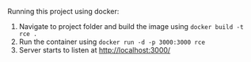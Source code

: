 Running this project using docker:

1) Navigate to project folder and build the image using `docker build -t rce .`
2) Run the container using `docker run -d -p 3000:3000 rce
`
3) Server starts to listen at [http://localhost:3000/]()